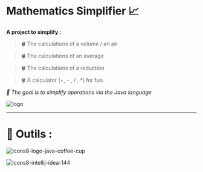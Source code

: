 ﻿# Mathematics Simplifier 📈
 
**A project to simplify  :**
> 🍀 The calculations of a volume / an air 

> 🍀 The calculations of an average 

> 🍀 The calculations of a reduction 

> 🍀 A calculator (+, - , / , *) for fun

*🌴 The goal is to simplify operations via the Java language*

![logo](https://user-images.githubusercontent.com/47704223/128952330-d92597d7-9cda-498a-8bd8-eca54de89661.png)

---

# 🔨 Outils :

![icons8-logo-java-coffee-cup](https://user-images.githubusercontent.com/47704223/128952567-bc018c34-768b-44af-b16d-def0185659cc.gif)

![icons8-intellij-idea-144](https://user-images.githubusercontent.com/47704223/128952644-4a609472-85f2-480a-8316-546e9bd47300.png)


